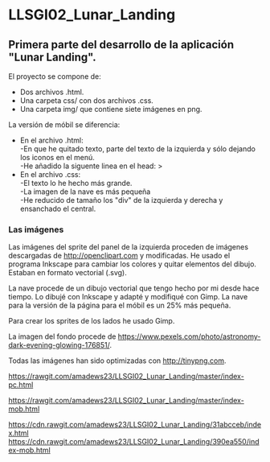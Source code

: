 # LLSGI02_Lunar_Landing
## Primera parte del desarrollo de la aplicación "Lunar Landing". 


El proyecto se compone de:
* Dos archivos .html. 
* Una carpeta css/ con dos archivos .css. 
* Una carpeta img/ que contiene siete imágenes en png.

La versión de móbil se diferencia:
  * En el archivo .html:  
    -En que he quitado texto, parte del texto de la izquierda y sólo dejando los iconos en el menú.   
    -He añadido la siguente linea en el head: ><meta name=viewport content="width=device-width, initial-scale=1">
  * En el archivo .css:  
    -El texto lo he hecho más grande.  
    -La imagen de la nave es más pequeña  
    -He reducido de tamaño los "div" de la izquierda y derecha y ensanchado el central.

### Las imágenes
Las imágenes del sprite del panel de la izquierda proceden de imágenes descargadas de http://openclipart.com y modificadas. He usado el programa Inkscape para cambiar los colores y quitar elementos del dibujo. Estaban en formato vectorial (.svg).

La nave procede de un dibujo vectorial que tengo hecho por mi desde hace tiempo. Lo dibujé con Inkscape y adapté y modifiqué con Gimp. La nave para la versión de la página para el móbil es un 25% más pequeña. 

Para crear los sprites de los lados he usado Gimp. 

La imagen del fondo procede de https://www.pexels.com/photo/astronomy-dark-evening-glowing-176851/. 

Todas las imágenes han sido optimizadas con http://tinypng.com.




https://rawgit.com/amadews23/LLSGI02_Lunar_Landing/master/index-pc.html

https://rawgit.com/amadews23/LLSGI02_Lunar_Landing/master/index-mob.html


https://cdn.rawgit.com/amadews23/LLSGI02_Lunar_Landing/31abcceb/index.html
https://cdn.rawgit.com/amadews23/LLSGI02_Lunar_Landing/390ea550/index-mob.html
